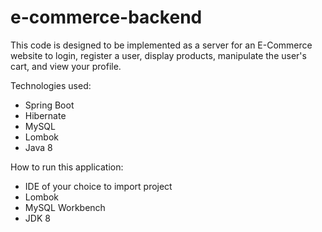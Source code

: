 # e-commerce-backend

This code is designed to be implemented as a server for an E-Commerce website to login, register a user, display products, manipulate the user's cart, and view your profile.

Technologies used: 
  - Spring Boot
  - Hibernate
  - MySQL
  - Lombok
  - Java 8
  
 How to run this application: 
 
  - IDE of your choice to import project
  - Lombok
  - MySQL Workbench
  - JDK 8
  
 
 
